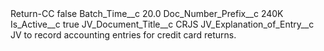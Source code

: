<?xml version="1.0" encoding="UTF-8"?>
<CustomMetadata xmlns="http://soap.sforce.com/2006/04/metadata" xmlns:xsi="http://www.w3.org/2001/XMLSchema-instance" xmlns:xsd="http://www.w3.org/2001/XMLSchema">
    <label>Return-CC</label>
    <protected>false</protected>
    <values>
        <field>Batch_Time__c</field>
        <value xsi:type="xsd:double">20.0</value>
    </values>
    <values>
        <field>Doc_Number_Prefix__c</field>
        <value xsi:type="xsd:string">240K</value>
    </values>
    <values>
        <field>Is_Active__c</field>
        <value xsi:type="xsd:boolean">true</value>
    </values>
    <values>
        <field>JV_Document_Title__c</field>
        <value xsi:type="xsd:string">CRJS</value>
    </values>
    <values>
        <field>JV_Explanation_of_Entry__c</field>
        <value xsi:type="xsd:string">JV to record accounting entries for credit card returns.</value>
    </values>
</CustomMetadata>
